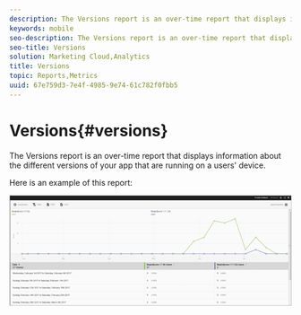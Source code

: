 ```yaml
---
description: The Versions report is an over-time report that displays information about the different versions of your app that are running on a users' device.
keywords: mobile
seo-description: The Versions report is an over-time report that displays information about the different versions of your app that are running on a users' device.
seo-title: Versions
solution: Marketing Cloud,Analytics
title: Versions
topic: Reports,Metrics
uuid: 67e759d3-7e4f-4985-9e74-61c782f0fbb5
---
```


# Versions{#versions}

The Versions report is an over-time report that displays information about the different versions of your app that are running on a users' device.

Here is an example of this report:

![](assets/report_versions.png)

